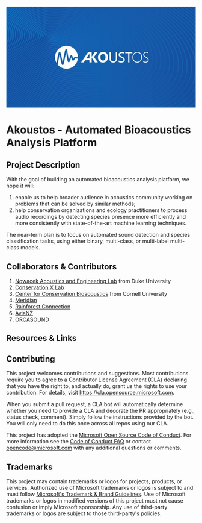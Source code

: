 ![header image](Akoustos.JPG)

# Akoustos - Automated Bioacoustics Analysis Platform


## Project Description

With the goal of building an automated bioacoustics analysis platform, we hope it will:
1. enable us to help broader audience in acoustics community working on problems that can be solved by similar methods;
2. help conservation organizations and ecology practitioners to process audio recordings by detecting species presence more efficiently and more consistently with state-of-the-art machine learning techniques.

The near-term plan is to focus on automated sound detection and species classification tasks, using either binary, multi-class, or multi-label multi-class models. 



## Collaborators & Contributors
1. [Nowacek Acoustics and Engineering Lab](https://sites.nicholas.duke.edu/nowacek/) from Duke University
2. [Conservation X Lab](https://conservationxlabs.com/)
3. [Center for Conservation Bioacoustics](https://www.birds.cornell.edu/ccb/) from Cornell University
4. [Meridian](https://meridian.cs.dal.ca/)
5. [Rainforest Connection](https://www.rfcx.org/)
6. [AviaNZ](https://www.avianz.net/)
7. [ORCASOUND](https://www.orcasound.net/portfolio/bush-point-hydrophone/)

## Resources & Links

## Contributing

This project welcomes contributions and suggestions.  Most contributions require you to agree to a
Contributor License Agreement (CLA) declaring that you have the right to, and actually do, grant us
the rights to use your contribution. For details, visit https://cla.opensource.microsoft.com.

When you submit a pull request, a CLA bot will automatically determine whether you need to provide
a CLA and decorate the PR appropriately (e.g., status check, comment). Simply follow the instructions
provided by the bot. You will only need to do this once across all repos using our CLA.

This project has adopted the [Microsoft Open Source Code of Conduct](https://opensource.microsoft.com/codeofconduct/).
For more information see the [Code of Conduct FAQ](https://opensource.microsoft.com/codeofconduct/faq/) or
contact [opencode@microsoft.com](mailto:opencode@microsoft.com) with any additional questions or comments.

## Trademarks

This project may contain trademarks or logos for projects, products, or services. Authorized use of Microsoft 
trademarks or logos is subject to and must follow 
[Microsoft's Trademark & Brand Guidelines](https://www.microsoft.com/en-us/legal/intellectualproperty/trademarks/usage/general).
Use of Microsoft trademarks or logos in modified versions of this project must not cause confusion or imply Microsoft sponsorship.
Any use of third-party trademarks or logos are subject to those third-party's policies.
